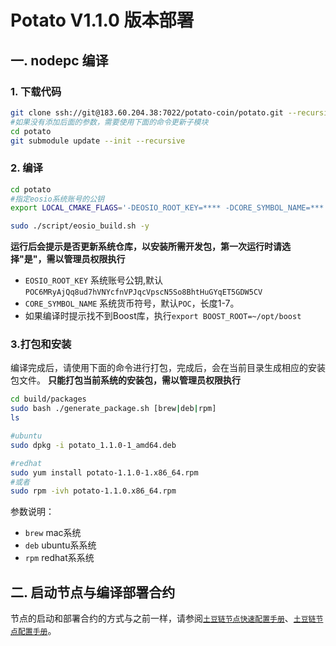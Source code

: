# Potato V1.1.0 版本部署

## 一. nodepc 编译

### 1. 下载代码

```bash
git clone ssh://git@183.60.204.38:7022/potato-coin/potato.git --recursive
#如果没有添加后面的参数，需要使用下面的命令更新子模块
cd potato
git submodule update --init --recursive
```

### 2. 编译

```bash
cd potato
#指定eosio系统账号的公钥
export LOCAL_CMAKE_FLAGS='-DEOSIO_ROOT_KEY=**** -DCORE_SYMBOL_NAME=***'

sudo ./script/eosio_build.sh -y
```

**运行后会提示是否更新系统仓库，以安装所需开发包，第一次运行时请选择"是"，需以管理员权限执行**

* `EOSIO_ROOT_KEY` 系统账号公钥,默认`POC6MRyAjQq8ud7hVNYcfnVPJqcVpscN5So8BhtHuGYqET5GDW5CV`
* `CORE_SYMBOL_NAME` 系统货币符号，默认`POC`，长度1-7。
* 如果编译时提示找不到Boost库，执行`export BOOST_ROOT=~/opt/boost`

### 3.打包和安装

编译完成后，请使用下面的命令进行打包，完成后，会在当前目录生成相应的安装包文件。
**只能打包当前系统的安装包，需以管理员权限执行**

```bash
cd build/packages
sudo bash ./generate_package.sh [brew|deb|rpm]
ls

#ubuntu
sudo dpkg -i potato_1.1.0-1_amd64.deb

#redhat
sudo yum install potato-1.1.0-1.x86_64.rpm
#或者
sudo rpm -ivh potato-1.1.0.x86_64.rpm
```

参数说明：

* `brew` mac系统
* `deb` ubuntu系系统
* `rpm` redhat系系统

## 二. 启动节点与编译部署合约

节点的启动和部署合约的方式与之前一样，请参阅[`土豆链节点快速配置手册`](土豆链节点快速配置手册.md)、[`土豆链节点配置手册`](土豆链节点配置手册.md)。
